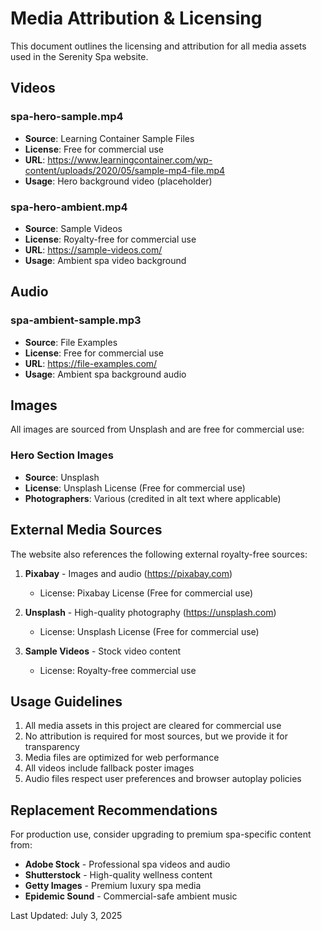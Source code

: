 # Media Attribution & Licensing

This document outlines the licensing and attribution for all media assets used in the Serenity Spa website.

## Videos

### spa-hero-sample.mp4
- **Source**: Learning Container Sample Files
- **License**: Free for commercial use
- **URL**: https://www.learningcontainer.com/wp-content/uploads/2020/05/sample-mp4-file.mp4
- **Usage**: Hero background video (placeholder)

### spa-hero-ambient.mp4  
- **Source**: Sample Videos
- **License**: Royalty-free for commercial use
- **URL**: https://sample-videos.com/
- **Usage**: Ambient spa video background

## Audio

### spa-ambient-sample.mp3
- **Source**: File Examples
- **License**: Free for commercial use
- **URL**: https://file-examples.com/
- **Usage**: Ambient spa background audio

## Images

All images are sourced from Unsplash and are free for commercial use:

### Hero Section Images
- **Source**: Unsplash
- **License**: Unsplash License (Free for commercial use)
- **Photographers**: Various (credited in alt text where applicable)

## External Media Sources

The website also references the following external royalty-free sources:

1. **Pixabay** - Images and audio (https://pixabay.com)
   - License: Pixabay License (Free for commercial use)
   
2. **Unsplash** - High-quality photography (https://unsplash.com)
   - License: Unsplash License (Free for commercial use)

3. **Sample Videos** - Stock video content
   - License: Royalty-free commercial use

## Usage Guidelines

1. All media assets in this project are cleared for commercial use
2. No attribution is required for most sources, but we provide it for transparency
3. Media files are optimized for web performance
4. All videos include fallback poster images
5. Audio files respect user preferences and browser autoplay policies

## Replacement Recommendations

For production use, consider upgrading to premium spa-specific content from:

- **Adobe Stock** - Professional spa videos and audio
- **Shutterstock** - High-quality wellness content  
- **Getty Images** - Premium luxury spa media
- **Epidemic Sound** - Commercial-safe ambient music

Last Updated: July 3, 2025